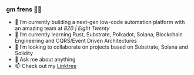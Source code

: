 ### gm frens 🫡🦍

- 🔭 I’m currently building a next-gen low-code automation platform with an amazing team at *820 | Eight Twenty*
- 🌱 I’m currently learning Rust, Substrate, Polkadot, Solana, Blockchain Engineering and CQRS/Event Driven Architectures
- 👯 I’m looking to collaborate on projects based on Substrate, Solana and Solidity
- 💬 Ask me about anything
- 📫 Check out my [Linktree](https://linktr.ee/lgnk)
